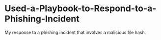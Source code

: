 # Used-a-Playbook-to-Respond-to-a-Phishing-Incident
My response to a phishing incident that involves a malicious file hash.
